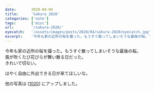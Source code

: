 ```yaml
---
date:       2020-04-04
title:      'Sakura 2020'
categories: ['note']
tags:       ['misc']
url:        '/sakura-2020/'
eyecatch:   '/assets/images/posts/2020/04/sakura-2020/eyecatch.jpg'
excerpt:    '今年も家の近所の桜を撮った。もうすぐ散ってしまいそうな最後の桜。'
---
```


今年も家の近所の桜を撮った。もうすぐ散ってしまいそうな最後の桜。  
風が吹くたび花びらが舞い散る日だった。  
きれいで切ない。

はやく自由に外出できる日が来てほしいな。

他の写真は [[1020](https://1020.photo/)] にアップしました。
